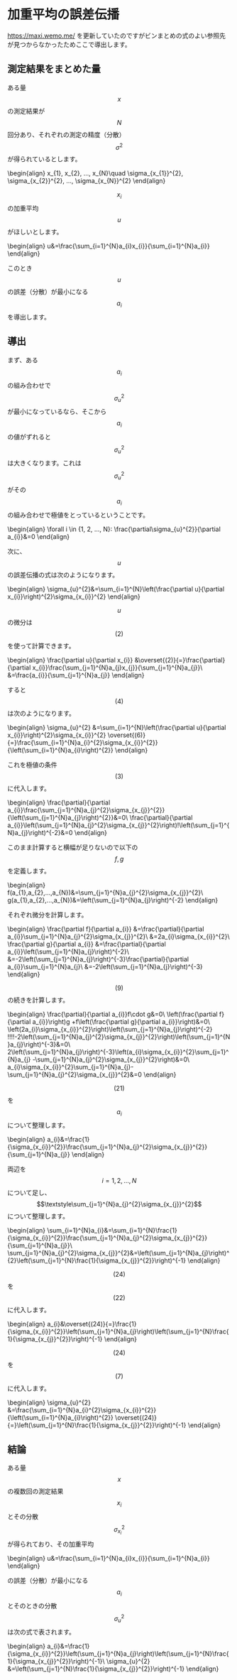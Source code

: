 # 加重平均の誤差伝播

https://maxi.wemo.me/ を更新していたのですがビンまとめの式のよい参照先が見つからなかったためここで導出します。

## 測定結果をまとめた量

ある量$$x$$の測定結果が$$N$$回分あり、それぞれの測定の精度（分散）$$\sigma^{2}$$が得られているとします。

\begin{align}
x_{1}, x_{2}, ..., x_{N}\quad
\sigma_{x_{1}}^{2}, \sigma_{x_{2}}^{2}, ..., \sigma_{x_{N}}^{2}
\end{align}

$$x_{i}$$の加重平均 $$u$$ がほしいとします。

\begin{align}
u&=\frac{\sum_{i=1}^{N}a_{i}x_{i}}{\sum_{i=1}^{N}a_{i}}
\end{align}

このとき$$u$$の誤差（分散）が最小になる$$a_{i}$$を導出します。

## 導出

まず、ある$$a_{i}$$の組み合わせで$$\sigma_{u}^{2}$$が最小になっているなら、そこから$$a_{i}$$の値がずれると$$\sigma_{u}^{2}$$は大きくなります。これは$$\sigma_{u}^{2}$$がその$$a_{i}$$の組み合わせで極値をとっているということです。

\begin{align}
\forall i \in \{1, 2, ..., N\}: \frac{\partial\sigma_{u}^{2}}{\partial a_{i}}&=0
\end{align}

次に、$$u$$の誤差伝播の式は次のようになります。

\begin{align}
\sigma_{u}^{2}&=\sum_{i=1}^{N}\left(\frac{\partial u}{\partial x_{i}}\right)^{2}\sigma_{x_{i}}^{2}
\end{align}

$$u$$の微分は$$(2)$$を使って計算できます。

\begin{align}
\frac{\partial u}{\partial x_{i}}
&\overset{(2)}{=}\frac{\partial}{\partial x_{i}}\frac{\sum_{j=1}^{N}a_{j}x_{j}}{\sum_{j=1}^{N}a_{j}}\\
&=\frac{a_{i}}{\sum_{j=1}^{N}a_{j}}
\end{align}

すると$$(4)$$は次のようになります。

\begin{align}
\sigma_{u}^{2}
&=\sum_{i=1}^{N}\left(\frac{\partial u}{\partial x_{i}}\right)^{2}\sigma_{x_{i}}^{2}
\overset{(6)}{=}\frac{\sum_{i=1}^{N}a_{i}^{2}\sigma_{x_{i}}^{2}}{\left(\sum_{i=1}^{N}a_{i}\right)^{2}}
\end{align}

これを極値の条件$$(3)$$に代入します。

\begin{align}
\frac{\partial}{\partial a_{i}}\frac{\sum_{j=1}^{N}a_{j}^{2}\sigma_{x_{j}}^{2}}{\left(\sum_{j=1}^{N}a_{j}\right)^{2}}&=0\\
\frac{\partial}{\partial a_{i}}\left(\sum_{j=1}^{N}a_{j}^{2}\sigma_{x_{j}}^{2}\right)\!\left(\sum_{j=1}^{N}a_{j}\right)^{-2}&=0
\end{align}

このまま計算すると横幅が足りないので以下の$$f, g$$を定義します。

\begin{align}
f(a_{1},a_{2},...,a_{N})&=\sum_{j=1}^{N}a_{j}^{2}\sigma_{x_{j}}^{2}\\
g(a_{1},a_{2},...,a_{N})&=\left(\sum_{j=1}^{N}a_{j}\right)^{-2}
\end{align}

それぞれ微分を計算します。

\begin{align}
\frac{\partial f}{\partial a_{i}}
&=\frac{\partial}{\partial a_{i}}\sum_{j=1}^{N}a_{j}^{2}\sigma_{x_{j}}^{2}\\
&=2a_{i}\sigma_{x_{i}}^{2}\\
\frac{\partial g}{\partial a_{i}}
&=\frac{\partial}{\partial a_{i}}\left(\sum_{j=1}^{N}a_{j}\right)^{-2}\\
&=-2\left(\sum_{j=1}^{N}a_{j}\right)^{-3}\frac{\partial}{\partial a_{i}}\sum_{j=1}^{N}a_{j}\\
&=-2\left(\sum_{j=1}^{N}a_{j}\right)^{-3}
\end{align}

$$(9)$$の続きを計算します。

\begin{align}
\frac{\partial}{\partial a_{i}}f\cdot g&=0\\
\left(\frac{\partial f}{\partial a_{i}}\right)g
+f\left(\frac{\partial g}{\partial a_{i}}\right)&=0\\
\left(2a_{i}\sigma_{x_{i}}^{2}\right)\left(\sum_{j=1}^{N}a_{j}\right)^{-2}
\!\!\!\!-2\left(\sum_{j=1}^{N}a_{j}^{2}\sigma_{x_{j}}^{2}\right)\left(\sum_{j=1}^{N}a_{j}\right)^{-3}&=0\\
2\left(\sum_{j=1}^{N}a_{j}\right)^{-3}\left(a_{i}\sigma_{x_{i}}^{2}\sum_{j=1}^{N}a_{j}
-\sum_{j=1}^{N}a_{j}^{2}\sigma_{x_{j}}^{2}\right)&=0\\
a_{i}\sigma_{x_{i}}^{2}\sum_{j=1}^{N}a_{j}-\sum_{j=1}^{N}a_{j}^{2}\sigma_{x_{j}}^{2}&=0
\end{align}

$$(21)$$を$$a_{i}$$について整理します。

\begin{align}
a_{i}&=\frac{1}{\sigma_{x_{i}}^{2}}\frac{\sum_{j=1}^{N}a_{j}^{2}\sigma_{x_{j}}^{2}}{\sum_{j=1}^{N}a_{j}}
\end{align}

両辺を$$i=1,2,...,N$$について足し、$$\textstyle\sum_{j=1}^{N}a_{j}^{2}\sigma_{x_{j}}^{2}$$について整理します。

\begin{align}
\sum_{i=1}^{N}a_{i}&=\sum_{i=1}^{N}\frac{1}{\sigma_{x_{i}}^{2}}\frac{\sum_{j=1}^{N}a_{j}^{2}\sigma_{x_{j}}^{2}}{\sum_{j=1}^{N}a_{j}}\\
\sum_{j=1}^{N}a_{j}^{2}\sigma_{x_{j}}^{2}&=\left(\sum_{j=1}^{N}a_{j}\right)^{2}\left(\sum_{j=1}^{N}\frac{1}{\sigma_{x_{j}}^{2}}\right)^{-1}
\end{align}

$$(24)$$を$$(22)$$に代入します。

\begin{align}
a_{i}&\overset{(24)}{=}\frac{1}{\sigma_{x_{i}}^{2}}\left(\sum_{j=1}^{N}a_{j}\right)\left(\sum_{j=1}^{N}\frac{1}{\sigma_{x_{j}}^{2}}\right)^{-1}
\end{align}

$$(24)$$を$$(7)$$に代入します。

\begin{align}
\sigma_{u}^{2}
&=\frac{\sum_{i=1}^{N}a_{i}^{2}\sigma_{x_{i}}^{2}}{\left(\sum_{i=1}^{N}a_{i}\right)^{2}}
\overset{(24)}{=}\left(\sum_{j=1}^{N}\frac{1}{\sigma_{x_{j}}^{2}}\right)^{-1}
\end{align}

## 結論

ある量$$x$$の複数回の測定結果$$x_{i}$$とその分散$$\sigma_{x_{i}}^{2}$$が得られており、その加重平均

\begin{align}
u&=\frac{\sum_{i=1}^{N}a_{i}x_{i}}{\sum_{i=1}^{N}a_{i}}
\end{align}

の誤差（分散）が最小になる$$a_{i}$$とそのときの分散$$\sigma_{u}^{2}$$は次の式で表されます。

\begin{align}
a_{i}&=\frac{1}{\sigma_{x_{i}}^{2}}\left(\sum_{j=1}^{N}a_{j}\right)\left(\sum_{j=1}^{N}\frac{1}{\sigma_{x_{j}}^{2}}\right)^{-1}\\
\sigma_{u}^{2}
&=\left(\sum_{j=1}^{N}\frac{1}{\sigma_{x_{j}}^{2}}\right)^{-1}
\end{align}
